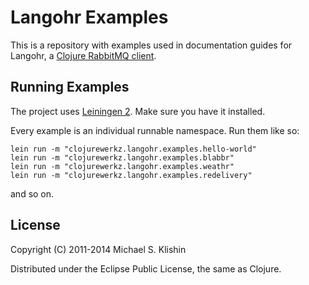 # Langohr Examples

This is a repository with examples used in documentation guides for Langohr, a [Clojure RabbitMQ client](http://clojurerabbitmq.info).

## Running Examples

The project uses [Leiningen 2](https://github.com/technomancy/leiningen/blob/master/doc/TUTORIAL.md). Make
sure you have it installed.

Every example is an individual runnable namespace. Run them like so:

    lein run -m "clojurewerkz.langohr.examples.hello-world"
    lein run -m "clojurewerkz.langohr.examples.blabbr"
    lein run -m "clojurewerkz.langohr.examples.weathr"
    lein run -m "clojurewerkz.langohr.examples.redelivery"

and so on.


## License

Copyright (C) 2011-2014 Michael S. Klishin

Distributed under the Eclipse Public License, the same as Clojure.
